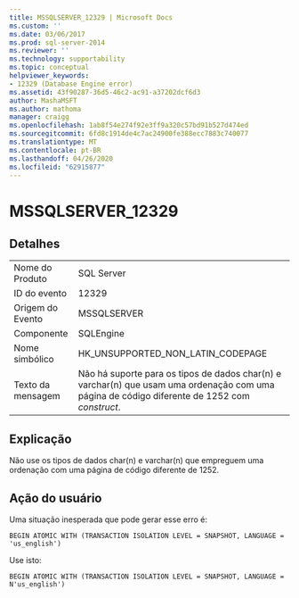 ```yaml
---
title: MSSQLSERVER_12329 | Microsoft Docs
ms.custom: ''
ms.date: 03/06/2017
ms.prod: sql-server-2014
ms.reviewer: ''
ms.technology: supportability
ms.topic: conceptual
helpviewer_keywords:
- 12329 (Database Engine error)
ms.assetid: 43f90287-36d5-46c2-ac91-a37202dcf6d3
author: MashaMSFT
ms.author: mathoma
manager: craigg
ms.openlocfilehash: 1ab8f54e274f92e3ff9a320c57bd91b527d474ed
ms.sourcegitcommit: 6fd8c1914de4c7ac24900fe388ecc7883c740077
ms.translationtype: MT
ms.contentlocale: pt-BR
ms.lasthandoff: 04/26/2020
ms.locfileid: "62915877"
---
```

# <a name="mssqlserver_12329"></a>MSSQLSERVER_12329
    
## <a name="details"></a>Detalhes  
  
|||  
|-|-|  
|Nome do Produto|SQL Server|  
|ID do evento|12329|  
|Origem do Evento|MSSQLSERVER|  
|Componente|SQLEngine|  
|Nome simbólico|HK_UNSUPPORTED_NON_LATIN_CODEPAGE|  
|Texto da mensagem|Não há suporte para os tipos de dados char(n) e varchar(n) que usam uma ordenação com uma página de código diferente de 1252 com *construct*.|  
  
## <a name="explanation"></a>Explicação  
 Não use os tipos de dados char(n) e varchar(n) que empreguem uma ordenação com uma página de código diferente de 1252.  
  
## <a name="user-action"></a>Ação do usuário  
 Uma situação inesperada que pode gerar esse erro é:  
  
```  
BEGIN ATOMIC WITH (TRANSACTION ISOLATION LEVEL = SNAPSHOT, LANGUAGE = 'us_english')  
```  
  
 Use isto:  
  
```  
BEGIN ATOMIC WITH (TRANSACTION ISOLATION LEVEL = SNAPSHOT, LANGUAGE = N'us_english')  
```  
  
  

